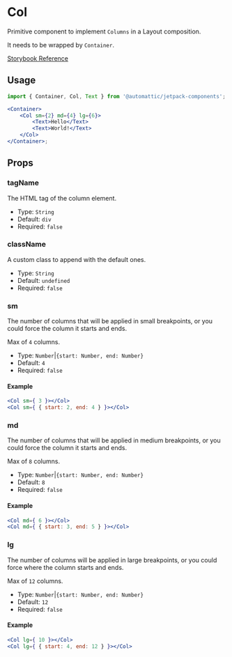 # Col

Primitive component to implement `Columns` in a Layout composition.

It needs to be wrapped by `Container`.

[ Storybook Reference ](https://automattic.github.io/jetpack-storybook/?path=/story/js-packages-components-layout--default)

## Usage

```jsx
import { Container, Col, Text } from '@automattic/jetpack-components';

<Container>
	<Col sm={2} md={4} lg={6}>
		<Text>Hello</Text>
		<Text>World!</Text>
	</Col>
</Container>;
```

## Props

### tagName

The HTML tag of the column element.

- Type: `String`
- Default: `div`
- Required: `false`

### className

A custom class to append with the default ones.

- Type: `String`
- Default: `undefined`
- Required: `false`

### sm

The number of columns that will be applied in small breakpoints, or you could force the column it starts and ends.

Max of `4` columns.

- Type: `Number`|`{start: Number, end: Number}`
- Default: `4`
- Required: `false`

#### Example

```jsx
<Col sm={ 3 }></Col>
<Col sm={ { start: 2, end: 4 } }></Col>
```

### md

The number of columns that will be applied in medium breakpoints, or you could force the column it starts and ends.

Max of `8` columns.

- Type: `Number`|`{start: Number, end: Number}`
- Default: `8`
- Required: `false`

#### Example

```jsx
<Col md={ 6 }></Col>
<Col md={ { start: 3, end: 5 } }></Col>
```

### lg

The number of columns will be applied in large breakpoints, or you could force where the column starts and ends.

Max of `12` columns.

- Type: `Number`|`{start: Number, end: Number}`
- Default: `12`
- Required: `false`

#### Example

```jsx
<Col lg={ 10 }></Col>
<Col lg={ { start: 4, end: 12 } }></Col>
```
